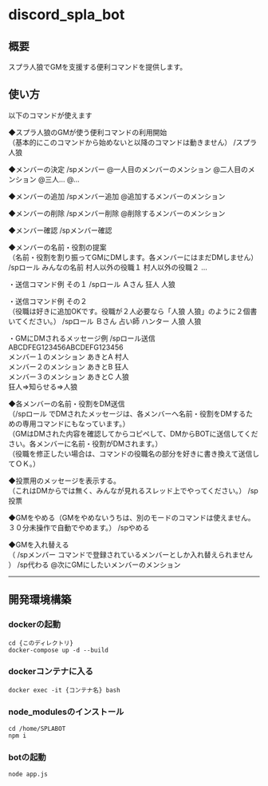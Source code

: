 # discord_spla_bot

## 概要
スプラ人狼でGMを支援する便利コマンドを提供します。

## 使い方

以下のコマンドが使えます 

◆スプラ人狼のGMが使う便利コマンドの利用開始  
（基本的にこのコマンドから始めないと以降のコマンドは動きません）
    /スプラ人狼

◆メンバーの決定
    /spメンバー @一人目のメンバーのメンション @二人目のメンション @三人… @…

◆メンバーの追加
    /spメンバー追加 @追加するメンバーのメンション

◆メンバーの削除
    /spメンバー削除 @削除するメンバーのメンション

◆メンバー確認
    /spメンバー確認


◆メンバーの名前・役割の提案  
（名前・役割を割り振ってGMにDMします。各メンバーにはまだDMしません）
    /spロール みんなの名前 村人以外の役職１ 村人以外の役職２ ...

・送信コマンド例 その１
    /spロール Ａさん 狂人 人狼 

・送信コマンド例 その２  
（役職は好きに追加OKです。役職が２人必要なら「人狼 人狼」のように２個書いてください。）
    /spロール Ｂさん 占い師 ハンター 人狼 人狼

・GMにDMされるメッセージ例
    /spロール送信  
    ABCDFEG123456ABCDEFG123456  
    メンバー１のメンション あきとA 村人  
    メンバー２のメンション あきとB 狂人  
    メンバー３のメンション あきとC 人狼  
    狂人=>知らせる=>人狼

◆各メンバーの名前・役割をDM送信  
（/spロール でDMされたメッセージは、各メンバーへ名前・役割をDMするための専用コマンドにもなっています。）  
（GMはDMされた内容を確認してからコピペして、DMからBOTに送信してください。各メンバーに名前・役割がDMされます。）  
（役職を修正したい場合は、コマンドの役職名の部分を好きに書き換えて送信してＯＫ。）

◆投票用のメッセージを表示する。  
（これはDMからでは無く、みんなが見れるスレッド上でやってください。）
    /sp投票

◆GMをやめる（GMをやめないうちは、別のモードのコマンドは使えません。３０分未操作で自動でやめます。）
    /spやめる

◆GMを入れ替える  
（ /spメンバー コマンドで登録されているメンバーとしか入れ替えられません ）
    /sp代わる @次にGMにしたいメンバーのメンション

---

## 開発環境構築

### dockerの起動
    cd {このディレクトリ}
    docker-compose up -d --build

### dockerコンテナに入る
    docker exec -it {コンテナ名} bash

### node_modulesのインストール
    cd /home/SPLABOT
    npm i

### botの起動
    node app.js


